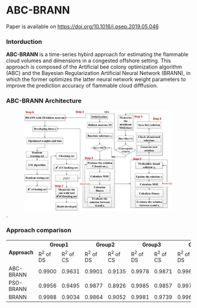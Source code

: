 ABC-BRANN
=========
Paper is available on https://doi.org/10.1016/j.psep.2019.05.046

### Intorduction

**ABC-BRANN** is a time-series hybird approach for estimating the flammable cloud volumes and dimensions in a congested offshore setting. This approach is composed of the Artificial bee colony optimization algorithm (ABC) and the Bayesian Regularization Artificial Neural Network (BRANN), in which the former optimizes the latter neural network weight parameters to improve the prediction accuracy of flammable cloud difffusion. 

### ABC-BRANN Architecture

<div align="center">
	<img src="img/approach.jpg" width="80%" height="10%">
</div>
</a>.

### Approach comparison 
<table>
<tr>
    <th rowspan="2"> Approach</th>
    <th colspan="2">Group1</th>
    <th colspan="2">Group2</th>
    <th colspan="2">Group3</th>
    <th colspan="2">Group4</th>
      
</tr>
<tr>
    <td>R<sup>2</sup> of DS</td>
    <td>R<sup>2</sup> of CS</td>
    <td>R<sup>2</sup> of DS</td>
    <td>R<sup>2</sup> of CS</td>
    <td>R<sup>2</sup> of DS</td>
    <td>R<sup>2</sup> of CS</td>
    <td>R<sup>2</sup> of DS</td>
    <td>R<sup>2</sup> of CS</td>
</tr>
<tr>
    <td>ABC-BRANN</td>
    <td>0.9900</td>
    <td>0.9631</td>
    <td>0.9901</td>
    <td>0.9135</td>
    <td>0.9978</td>
    <td>0.9871</td>
    <td>0.9967</td>
    <td>0.9885</td>
</tr>

<tr>
    <td>PSO-BRANN</td>
    <td>0.9956</td>
    <td>0.9495</td>
    <td>0.9877</td>
    <td>0.8926</td>
    <td>0.9985</td>
    <td>0.9857</td>
    <td>0.9975</td>
    <td>0.9845</td>
</tr>
<tr>
    <td>BRANN</td>
    <td>0.9988</td>
    <td>0.9034</td>
    <td>0.9864</td>
    <td>0.9052</td>
    <td>0.9981</td>
    <td>0.9739</td>
    <td>0.9969</td>
    <td>0.9824</td>
</tr>
</table>
